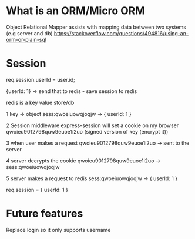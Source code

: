 # What is an ORM/Micro ORM
Object Relational Mapper assists with mapping data between two systems (e.g server and db)
https://stackoverflow.com/questions/494816/using-an-orm-or-plain-sql


# Session
req.session.userId = user.id;

{userId: 1} -> send that to redis - save session to redis

redis is a key value store/db

1
key                 -> object
sess:qwoeiuowqjoqjw -> { userId: 1 }

2 Session middleware
express-session will set a cookie on my browser qwoieu9012798quw9euoe1i2uo (signed version of key (encrypt it))

3
when user makes a request
qwoieu9012798quw9euoe1i2uo -> sent to the server

4
server decrypts the cookie
qwoieu9012798quw9euoe1i2uo -> sess:qwoeiuowqjoqjw

5
server makes a request to redis
sess:qwoeiuowqjoqjw -> { userId: 1 }

req.session = { userId: 1 }

# Future features

Replace login so it only supports username